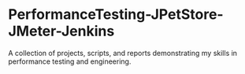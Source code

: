 # PerformanceTesting-JPetStore-JMeter-Jenkins
A collection of projects, scripts, and reports demonstrating my skills in performance testing and engineering.

